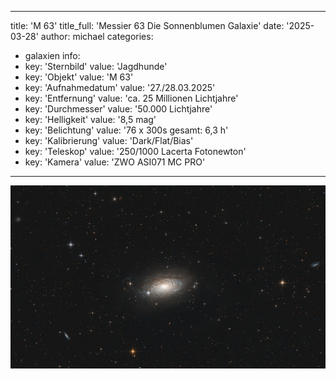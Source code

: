 ---
title: 'M 63'
title_full: 'Messier 63 Die Sonnenblumen Galaxie'
date: '2025-03-28'
author: michael
categories:
  - galaxien
info:
  - key: 'Sternbild'
    value: 'Jagdhunde'
  - key: 'Objekt'
    value: 'M 63'
  - key: 'Aufnahmedatum'
    value: '27./28.03.2025'
  - key: 'Entfernung'
    value: 'ca. 25 Millionen Lichtjahre'
  - key: 'Durchmesser'
    value: '50.000 Lichtjahre'
  - key: 'Helligkeit'
    value: '8,5 mag'
  - key: 'Belichtung'
    value: '76 x 300s gesamt: 6,3 h'
  - key: 'Kalibrierung'
    value: 'Dark/Flat/Bias'
  - key: 'Teleskop'
    value: '250/1000 Lacerta Fotonewton'
  - key: 'Kamera'
    value: 'ZWO ASI071 MC PRO'
  ---

![M-63](header.jpg 'M-63')
